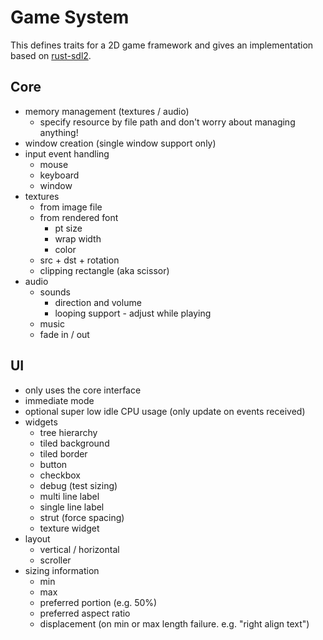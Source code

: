 # Game System

This defines traits for a 2D game framework and gives an implementation based on
[rust-sdl2](https://github.com/Rust-SDL2/rust-sdl2).

## Core

- memory management (textures / audio)
    - specify resource by file path and don't worry about managing anything!
- window creation (single window support only)
- input event handling
    - mouse
    - keyboard
    - window
- textures
    - from image file
    - from rendered font
        - pt size
        - wrap width
        - color
    - src + dst + rotation
    - clipping rectangle (aka scissor)
- audio
    - sounds
        - direction and volume
        - looping support - adjust while playing
    - music
    - fade in / out

## UI

 - only uses the core interface
 - immediate mode
 - optional super low idle CPU usage (only update on events received)
 - widgets
    - tree hierarchy
    - tiled background
    - tiled border
    - button
    - checkbox
    - debug (test sizing)
    - multi line label
    - single line label
    - strut (force spacing)
    - texture widget
 - layout
    - vertical / horizontal
    - scroller
 - sizing information
    - min
    - max
    - preferred portion (e.g. 50%)
    - preferred aspect ratio
    - displacement (on min or max length failure. e.g. "right align text")
